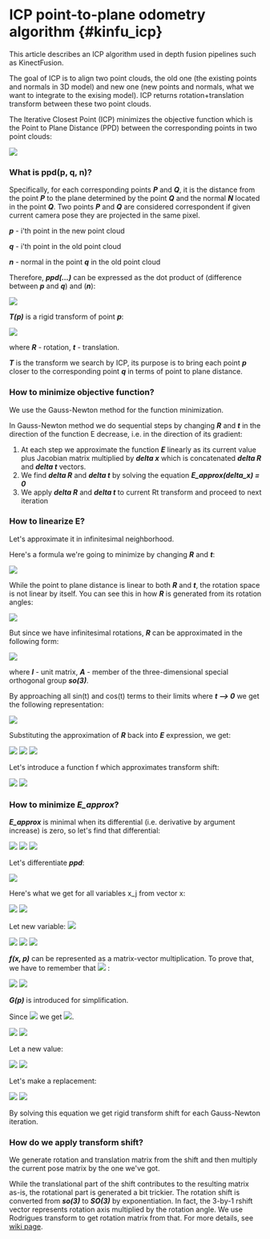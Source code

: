 # ICP point-to-plane odometry algorithm {#kinfu_icp}

This article describes an ICP algorithm used in depth fusion pipelines such as KinectFusion.

The goal of ICP is to align two point clouds, the old one (the existing points and normals in 3D model) and new one (new points and normals, what we want to integrate to the exising model). ICP returns rotation+translation transform between these two point clouds.

The Iterative Closest Point (ICP) minimizes the objective function which is the Point to Plane Distance (PPD) between the corresponding points in two point clouds:

<img src="https://render.githubusercontent.com/render/math?math=E=\sum_{i}\left\|ppd(p_{i}, q_{i}, n_{i})\right\|_{2}\rightarrow0">

### What is ppd(p, q, n)?

Specifically, for each corresponding points ***P*** and ***Q***, it is the distance from the point ***P*** to the plane determined by the point ***Q*** and the normal ***N*** located in the point ***Q***.
Two points ***P*** and ***Q*** are considered correspondent if given current camera pose they are projected in the same pixel.

***p*** - i'th point in the new point cloud

***q*** - i'th point in the old point cloud

***n*** - normal in the point ***q*** in the old point cloud

Therefore, ***ppd(...)*** can be expressed as the dot product of (difference between ***p*** and ***q***) and (***n***):

<img src="https://render.githubusercontent.com/render/math?math=dot(T_{p2q}(p)-q, n)=dot((R\cdot p %2b t)-q,n)=[(R\cdot p %2b t)-q]^{T}\cdot n">

***T(p)*** is a rigid transform of point ***p***:

<img src="https://render.githubusercontent.com/render/math?math=T_{p2q}(p) = (R \cdot  p %2B t)">

where ***R*** - rotation, ***t*** - translation.

***T*** is the transform we search by ICP, its purpose is to bring each point ***p*** closer to the corresponding point ***q*** in terms of point to plane distance.

### How to minimize objective function?

We use the Gauss-Newton method for the function minimization.

In Gauss-Newton method we do sequential steps by changing ***R*** and ***t*** in the direction of the function E decrease, i.e. in the direction of its gradient:

1. At each step we approximate the function ***E*** linearly as its current value plus Jacobian matrix multiplied by ***delta x*** which is concatenated ***delta R*** and ***delta t*** vectors.
2. We find ***delta R*** and ***delta t*** by solving the equation ***E_approx(delta_x) = 0***
3. We apply ***delta R*** and ***delta t*** to current Rt transform and proceed to next iteration

### How to linearize E?

Let's approximate it in infinitesimal neighborhood.

Here's a formula we're going to minimize by changing ***R*** and ***t***:

<img src="https://render.githubusercontent.com/render/math?math=E=\sum\left\|[(R\cdot p %2B t)-q]^{T}\cdot n\right\|_{2}">

While the point to plane distance is linear to both ***R*** and ***t***,  the rotation space is not linear by itself. You can see this in how ***R*** is generated from its rotation angles:

<img src="https://render.githubusercontent.com/render/math?math=%5Cdisplaystyle+R+%3D+R_%7Bz%7D%28%5Cgamma%29R_%7By%7D%28%5Cbeta+%29R_%7Bx%7D%28%5Calpha%29%3D%0A%5Cbegin%7Bbmatrix%7D%0Acos%28%5Cgamma%29+%26+-sin%28%5Cgamma%29+%26+0+%5C%5C%0Asin%28%5Cgamma%29+%26+cos%28%5Cgamma%29+%26+0%5C%5C%0A0+%26+0+%26+1%0A%5Cend%7Bbmatrix%7D%0A%5Cbegin%7Bbmatrix%7D%0Acos%28%5Cbeta%29+%26+0+%26+sin%28%5Cbeta%29%5C%5C%0A0+%26+1+%26+0%5C%5C%0A-sin%28%5Cbeta%29+%26+0+%26+cos%28%5Cbeta%29%0A%5Cend%7Bbmatrix%7D%0A%5Cbegin%7Bbmatrix%7D%0A1+%26+0+%26+0%5C%5C%0A0+%26+cos%28%5Calpha%29+%26+-sin%28%5Calpha%29%5C%5C%0A0+%26+sin%28%5Calpha%29+%26+cos%28%5Calpha%29%0A%5Cend%7Bbmatrix%7D%0A">

But since we have infinitesimal rotations, ***R*** can be approximated in the following form:

<img src="https://render.githubusercontent.com/render/math?math=R=I %2B Ad\theta">

where ***I*** - unit matrix, ***A*** - member of the three-dimensional special orthogonal group ***so(3)***.

By approaching all sin(t) and cos(t) terms to their limits where ***t --> 0*** we get the following representation:

<img src="https://render.githubusercontent.com/render/math?math=R = I %2B \begin{bmatrix}0 %26 -\gamma  %26 \beta \\ \gamma %26 0 %26 -\alpha \\ -\beta  %26 \alpha  %26 0 \end{bmatrix} = I %2B skew(\begin{bmatrix} \alpha %26 \beta %26 \gamma \end{bmatrix}^{T}) = I %2B skew(R_{shift}) ">

Substituting the approximation of ***R*** back into ***E*** expression, we get:

<img src="https://render.githubusercontent.com/render/math?math=E_{approx}=\sum\left\|[(I %2B skew(R_{shift})) \cdot  p %2B t - q]^{T}  \cdot n \right \|_{2} ">

<img src="https://render.githubusercontent.com/render/math?math=E_{approx} = \sum \left \| [I \cdot  p %2B skew(R_{shift}) \cdot  p %2B t - q]^{T}  \cdot n \right \|_{2} ">

<img src="https://render.githubusercontent.com/render/math?math=E_{approx} = \sum \left \| [skew(R_{shift}) \cdot  p %2B t %2B p- q]^{T}  \cdot n \right \|_{2} ">

Let's introduce a function f which approximates transform shift:

<img src="https://render.githubusercontent.com/render/math?math=f(x, p) = skew(R_{shift}) \cdot  p %2B t">

<img src="https://render.githubusercontent.com/render/math?math=E_{approx} = \sum \left \| [f(x, p) %2B p- q]^{T}  \cdot n \right \|_{2}">

### How to minimize _E_approx_?

***E_approx*** is minimal when its differential (i.e. derivative by argument increase) is zero, so let's find that differential:

<img src="https://render.githubusercontent.com/render/math?math=d(E_{approx}) = \sum_i d(\left \| ppd(T_{approx}(p_i), q_i, n_i) \right \|_2) = ">
<img src="https://render.githubusercontent.com/render/math?math=\sum_i d(ppd(T_{approx}(p_i), q_i, n_i)^2) =">
<img src="https://render.githubusercontent.com/render/math?math=\sum_i 2\cdot ppd(...)\cdot d(ppd(T_{approx}(p_i), q_i, n_i))">

Let's differentiate ***ppd***:

<img src="https://render.githubusercontent.com/render/math?math=d(ppd(T_{approx}(p_i), q_i, n_i)) = d([f(x, p_i) %2b p_i- q_i]^{T}  \cdot n_i) = df(x, p_i)^{T}  \cdot n_i = dx^T f'(x, p_i)^T \cdot n_i">

Here's what we get for all variables x_j from vector x:

<img src="https://render.githubusercontent.com/render/math?math=\frac{\partial E}{\partial x_{j}} = \sum [2 \cdot (f(x, p) %2B p - q)^{T} \cdot n] \cdot [f_{j}'(x, p)^{T} \cdot n] = 0">

<img src="https://render.githubusercontent.com/render/math?math=\sum [2 \cdot n^{T} \cdot (f(x, p) %2B p - q)] \cdot [n^{T} \cdot f{}'(x, p)] = 0 ">

Let new variable: <img src="https://render.githubusercontent.com/render/math?math=\triangle p = p - q">

<img src="https://render.githubusercontent.com/render/math?math=\sum [2 \cdot n^{T} \cdot (f(x, p) %2B \triangle p)] \cdot [n^{T} \cdot f{}'(x, p)] = 0">

<img src="https://render.githubusercontent.com/render/math?math=\sum [(f(x, p) %2B \triangle p)^{T} \cdot (n \cdot n^{T})] \cdot f{}'(x, p) = 0">

<img src="https://render.githubusercontent.com/render/math?math=\sum f{}'(x, p)^{T} \cdot [n \cdot n^{T}] \cdot [f(x, p) %2B \triangle p] = 0">

***f(x, p)*** can be represented as a matrix-vector multiplication. To prove that, we have to remember that <img src="https://render.githubusercontent.com/render/math?math=cross(a, b) = skew(a) \cdot b = skew(b)^{T} \cdot a"> :

<img src="https://render.githubusercontent.com/render/math?math=f(x, p) = skew(R_{shift}) \cdot  p %2B t_{shift} = skew(p)^T R_{shift} %2B t_{shift}">
<img src="https://render.githubusercontent.com/render/math?math=f(x, p) = \begin{bmatrix} skew(p)^{T} %26 I_{3\times 3}\end{bmatrix} \cdot \begin{bmatrix} \triangle R %26 \triangle t \end{bmatrix}^{T} = G(p) \cdot x">

***G(p)*** is introduced for simplification.

Since <img src="https://render.githubusercontent.com/render/math?math=d(f(x, p)) = G(p) \cdot dx = f'(x, p) \cdot dx"> we get <img src="https://render.githubusercontent.com/render/math?math=f'(x, p) = G(p)">.

<img src="https://render.githubusercontent.com/render/math?math=\sum f{}'(x, p)^{T} \cdot [n \cdot n^{T}] \cdot [f(x, p)] = \sum f{}'(x, p)^{T} \cdot [n \cdot n^{T}] \cdot [- \triangle p]">

<img src="https://render.githubusercontent.com/render/math?math=\sum G(p)^{T} \cdot [n \cdot n^{T}] \cdot [G(p) \cdot X] = \sum G(p)^{T} \cdot [n \cdot n^{T}] \cdot [- \triangle p]">

Let a new value:

<img src="https://render.githubusercontent.com/render/math?math=C = G(p)^{T} \cdot n">

<img src="https://render.githubusercontent.com/render/math?math=C^{T} = (G(p)^{T} \cdot n)^{T} = n^{T} \cdot G(p)">

Let's make a replacement:

<img src="https://render.githubusercontent.com/render/math?math=\sum C \cdot C^{T} \cdot X = \sum C \cdot n^{T} \cdot [- \triangle p]">

<img src="https://render.githubusercontent.com/render/math?math=\sum C\cdot C^{T}\cdot \begin{bmatrix} \triangle R\\ \triangle t \end{bmatrix} = \sum C \cdot n^{T} \cdot [- \triangle p]">

By solving this equation we get rigid transform shift for each Gauss-Newton iteration.

### How do we apply transform shift?

We generate rotation and translation matrix from the shift and then multiply the current pose matrix by the one we've got.

While the translational part of the shift contributes to the resulting matrix as-is, the rotational part is generated a bit trickier.
The rotation shift is converted from ***so(3)*** to ***SO(3)*** by exponentiation.
In fact, the 3-by-1 rshift vector represents rotation axis multiplied by the rotation angle. We use Rodrigues transform to get rotation matrix from that.
For more details, see [wiki page](https://en.wikipedia.org/wiki/3D_rotation_group).
